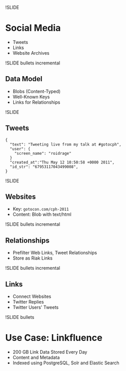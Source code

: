 !SLIDE

# Social Media #

* Tweets
* Links
* Website Archives

!SLIDE bullets incremental

## Data Model ##

* Blobs (Content-Typed)
* Well-Known Keys
* Links for Relationships

!SLIDE

## Tweets ##

    {
      "text": "Tweeting live from my talk at #gotocph",
      "user": {
        "screen_name": "roidrage"
      }
      "created_at":"Thu May 12 10:50:58 +0000 2011",
      "id_str": "67953117043499008",
    }

!SLIDE

## Websites ##

* Key: `gotocon.com/cph-2011`
* Content: Blob with text/html

!SLIDE bullets incremental

## Relationships ##

* Prefilter Web Links, Tweet Relationships
* Store as Riak Links

!SLIDE bullets incremental

## Links ##

* Connect Websites
* Twitter Replies
* Twitter Users' Tweets

!SLIDE bullets

# Use Case: Linkfluence #

* 200 GB Link Data Stored Every Day
* Content and Metadata
* Indexed using PostgreSQL, Solr and Elastic Search
